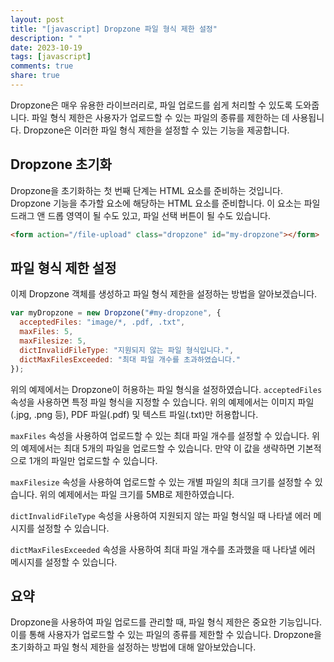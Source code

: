 ```yaml
---
layout: post
title: "[javascript] Dropzone 파일 형식 제한 설정"
description: " "
date: 2023-10-19
tags: [javascript]
comments: true
share: true
---
```


Dropzone은 매우 유용한 라이브러리로, 파일 업로드를 쉽게 처리할 수 있도록 도와줍니다. 파일 형식 제한은 사용자가 업로드할 수 있는 파일의 종류를 제한하는 데 사용됩니다. Dropzone은 이러한 파일 형식 제한을 설정할 수 있는 기능을 제공합니다.

## Dropzone 초기화

Dropzone을 초기화하는 첫 번째 단계는 HTML 요소를 준비하는 것입니다. Dropzone 기능을 추가할 요소에 해당하는 HTML 요소를 준비합니다. 이 요소는 파일 드래그 앤 드롭 영역이 될 수도 있고, 파일 선택 버튼이 될 수도 있습니다.

```html
<form action="/file-upload" class="dropzone" id="my-dropzone"></form>
```

## 파일 형식 제한 설정

이제 Dropzone 객체를 생성하고 파일 형식 제한을 설정하는 방법을 알아보겠습니다.

```javascript
var myDropzone = new Dropzone("#my-dropzone", {
  acceptedFiles: "image/*, .pdf, .txt",
  maxFiles: 5,
  maxFilesize: 5,
  dictInvalidFileType: "지원되지 않는 파일 형식입니다.",
  dictMaxFilesExceeded: "최대 파일 개수를 초과하였습니다."
});
```

위의 예제에서는 Dropzone이 허용하는 파일 형식을 설정하였습니다. `acceptedFiles` 속성을 사용하면 특정 파일 형식을 지정할 수 있습니다. 위의 예제에서는 이미지 파일(.jpg, .png 등), PDF 파일(.pdf) 및 텍스트 파일(.txt)만 허용합니다.

`maxFiles` 속성을 사용하여 업로드할 수 있는 최대 파일 개수를 설정할 수 있습니다. 위의 예제에서는 최대 5개의 파일을 업로드할 수 있습니다. 만약 이 값을 생략하면 기본적으로 1개의 파일만 업로드할 수 있습니다.

`maxFilesize` 속성을 사용하여 업로드할 수 있는 개별 파일의 최대 크기를 설정할 수 있습니다. 위의 예제에서는 파일 크기를 5MB로 제한하였습니다.

`dictInvalidFileType` 속성을 사용하여 지원되지 않는 파일 형식일 때 나타낼 에러 메시지를 설정할 수 있습니다.

`dictMaxFilesExceeded` 속성을 사용하여 최대 파일 개수를 초과했을 때 나타낼 에러 메시지를 설정할 수 있습니다.

## 요약

Dropzone을 사용하여 파일 업로드를 관리할 때, 파일 형식 제한은 중요한 기능입니다. 이를 통해 사용자가 업로드할 수 있는 파일의 종류를 제한할 수 있습니다. Dropzone을 초기화하고 파일 형식 제한을 설정하는 방법에 대해 알아보았습니다.